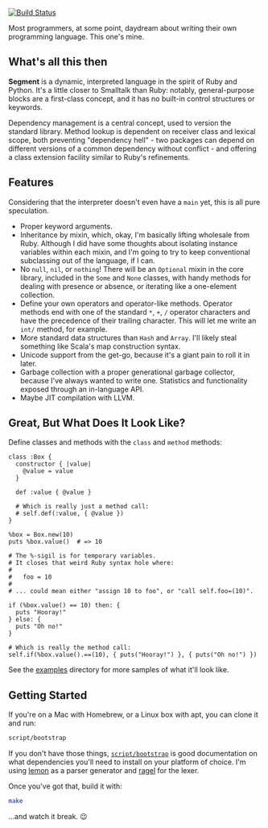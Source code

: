 [![Build Status](https://travis-ci.org/smashwilson/segment.svg)](https://travis-ci.org/smashwilson/segment)

Most programmers, at some point, daydream about writing their own programming language. This one's mine.

## What's all this then

**Segment** is a dynamic, interpreted language in the spirit of Ruby and Python. It's a little closer to Smalltalk than Ruby: notably, general-purpose blocks are a first-class concept, and it has no built-in control structures or keywords.

Dependency management is a central concept, used to version the standard library. Method lookup is dependent on receiver class and lexical scope, both preventing "dependency hell" - two packages can depend on different versions of a common dependency without conflict - and offering a class extension facility similar to Ruby's refinements.

## Features

Considering that the interpreter doesn't even have a `main` yet, this is all pure speculation.

 * Proper keyword arguments.
 * Inheritance by mixin, which, okay, I'm basically lifting wholesale from Ruby. Although I did have some thoughts about isolating instance variables within each mixin, and I'm going to try to keep conventional subclassing out of the language, if I can.
 * No `null`, `nil`, or `nothing`! There will be an `Optional` mixin in the core library, included in the `Some` and `None` classes, with handy methods for dealing with presence or absence, or iterating like a one-element collection.
 * Define your own operators and operator-like methods. Operator methods end with one of the standard `*`, `+`, `/` operator characters and have the precedence of their trailing character. This will let me write an `int/` method, for example.
 * More standard data structures than `Hash` and `Array`. I'll likely steal something like Scala's map construction syntax.
 * Unicode support from the get-go, because it's a giant pain to roll it in later.
 * Garbage collection with a proper generational garbage collector, because I've always wanted to write one. Statistics and functionality exposed through an in-language API.
 * Maybe JIT compilation with LLVM.

## Great, But What Does It Look Like?

Define classes and methods with the `class` and `method` methods:

```
class :Box {
  constructor { |value|
    @value = value
  }

  def :value { @value }

  # Which is really just a method call:
  # self.def(:value, { @value })
}

%box = Box.new(10)
puts %box.value()  # => 10

# The %-sigil is for temporary variables.
# It closes that weird Ruby syntax hole where:
#
#   foo = 10
#
# ... could mean either "assign 10 to foo", or "call self.foo=(10)".

if (%box.value() == 10) then: {
  puts "Hooray!"
} else: {
  puts "Oh no!"
}

# Which is really the method call:
self.if(%box.value().==(10), { puts("Hooray!") }, { puts("Oh no!") })
```

See the [examples](examples/) directory for more samples of what it'll look like.

## Getting Started

If you're on a Mac with Homebrew, or a Linux box with apt, you can clone it and run:

```bash
script/bootstrap
```

If you don't have those things, [`script/bootstrap`](script/bootstrap) is good documentation on what dependencies you'll need to install on your platform of choice. I'm using [lemon](http://www.hwaci.com/sw/lemon/) as a parser generator and [ragel](http://www.complang.org/ragel/) for the lexer.

Once you've got that, build it with:

```bash
make
```

...and watch it break. :wink:
